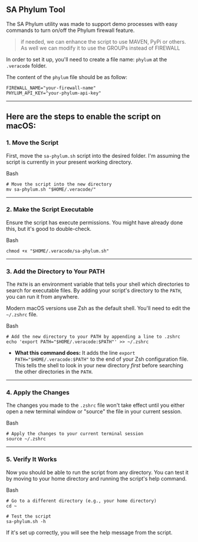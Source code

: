 ## SA Phylum Tool
The SA Phylum utility was made to support demo processes with easy commands to turn on/off the Phylum firewall feature.
> if needed, we can enhance the script to use MAVEN, PyPi or others. As well we can modify it to use the GROUPs instead of FIREWALL

In order to set it up, you'll need to create a file name: `phylum` at the `.veracode` folder. 

The content of the `phylum` file should be as follow:
```
FIREWALL_NAME="your-firewall-name"
PHYLUM_API_KEY="your-phylum-api-key"
```
---

## Here are the steps to enable the script on macOS:

### 1. Move the Script

First, move the `sa-phylum.sh` script into the desired folder. I'm assuming the script is currently in your present working directory.

Bash

```
# Move the script into the new directory
mv sa-phylum.sh "$HOME/.veracode/"
```

---

### 2. Make the Script Executable

Ensure the script has execute permissions. You might have already done this, but it's good to double-check.

Bash

```
chmod +x "$HOME/.veracode/sa-phylum.sh"
```

---

### 3. Add the Directory to Your PATH

The `PATH` is an environment variable that tells your shell which directories to search for executable files. By adding your script's directory to the `PATH`, you can run it from anywhere.

Modern macOS versions use Zsh as the default shell. You'll need to edit the `~/.zshrc` file.

Bash

```
# Add the new directory to your PATH by appending a line to .zshrc
echo 'export PATH="$HOME/.veracode:$PATH"' >> ~/.zshrc
```

- **What this command does:** It adds the line `export PATH="$HOME/.veracode:$PATH"` to the end of your Zsh configuration file. This tells the shell to look in your new directory _first_ before searching the other directories in the `PATH`.
    

---

### 4. Apply the Changes

The changes you made to the `.zshrc` file won't take effect until you either open a new terminal window or "source" the file in your current session.

Bash

```
# Apply the changes to your current terminal session
source ~/.zshrc
```

---

### 5. Verify It Works

Now you should be able to run the script from any directory. You can test it by moving to your home directory and running the script's help command.

Bash

```
# Go to a different directory (e.g., your home directory)
cd ~

# Test the script
sa-phylum.sh -h
```

If it's set up correctly, you will see the help message from the script.
